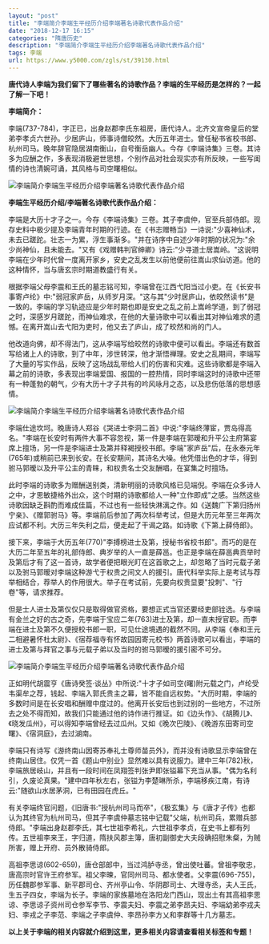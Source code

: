 ```yaml
---
layout: "post"
title: "李端简介李端生平经历介绍李端著名诗歌代表作品介绍"
date: "2018-12-17 16:15"
categories: "隋唐历史"
description: "李端简介李端生平经历介绍李端著名诗歌代表作品介绍"
tags: 李端
url: https://www.y5000.com/zgls/st/39130.html
---
```






**唐代诗人李端为我们留下了哪些著名的诗歌作品？李端的生平经历是怎样的？一起了解一下吧！**

 **李端简介：**

李端(737-784)，字正已，出身赵郡李氏东祖房，唐代诗人。北齐文宣帝皇后的堂弟李孝贞六世孙。少居庐山，师事诗僧皎然。大历五年进士。曾任秘书省校书郎、杭州司马。晚年辞官隐居湖南衡山，自号衡岳幽人。今存《李端诗集》三卷。其诗多为应酬之作，多表现消极避世思想，个别作品对社会现实亦有所反映，一些写闺情的诗也清婉可诵，其风格与司空曙相似。

![李端简介李端生平经历介绍李端著名诗歌代表作品介绍](https://img.y5000.com/uploads/allimg/181221/7bfd96b3677d4695552d5b7587604074.jpg)

 **李端生平经历介绍/李端著名诗歌代表作品介绍：**

李端是大历十才子之一。今存《李端诗集》三卷。其子李虞仲，官至兵部侍郎。现存史料中极少提及李端青年时期的行迹。在《书志赠畅当》一诗说:"少喜神仙术，未去已蹉跎。壮志一为累，浮生事渐多。"并在诗序中自述少年时期的状况为:"余少尚神仙，且未能去。"又有《戏赠韩判官绅卿》诗云:"少寻道士居嵩岭。"这说明李端在少年时代曾一度离开家乡，安史之乱发生以前他便前往嵩山求仙访道。他的这种情怀，当与唐玄宗时期道教盛行有关。

根据李端父母李震和王氏的墓志铭可知，李端曾在江西弋阳当过小吏。在《长安书事寄卢纶》中:"弱冠家庐岳，从师岁月深。"这与其"少时居庐山，依皎然读书"是一致的。李端的学习轨迹应是少年时期也即是安史之乱之前上嵩岭学道，到了弱冠之时，深感岁月蹉跎，而神仙难求，在他的大量诗歌中可以看出其对神仙难求的遗憾。在离开嵩山去弋阳为吏时，他又去了庐山，成了皎然和尚的门人。

他改道向佛，却不得法门，这从李端写给皎然的诗歌中便可以看出。李端还有数首写给诸上人的诗歌，到了中年，涉世转深，他才渐悟禅理。安史之乱期间，李端写了大量的写实作品，反映了这场战乱带给人们的伤害和灾难。这些诗歌都是李端入幕之前的诗歌，多表现出李端爱国、报国的一腔热情，同时李端这时的诗歌中还带有一种蓬勃的朝气，少有大历十才子共有的吟风咏月之态，以及悲伤低落的思想感情。

![李端简介李端生平经历介绍李端著名诗歌代表作品介绍](https://img.y5000.com/uploads/allimg/181221/6129f53ddbd799031afe688a37e61249.jpg)

李端仕途坎坷。晚唐诗人郑谷《哭进士李洞二首》中说:"李端终薄宦，贾岛得高名。"李端在长安时有两件大事不容忽视，第一件是李端在郭暧和升平公主府第宴席上擅场，另一件是李端进士及第并释褐授校书郎。李端"家庐岳"后，在永泰元年(765年)或稍前已来到长安。在长安期间，其诗名大噪。他凭借出色的才华，得到驸马郭暧以及升平公主的青睐，和权贵名士交友酬唱，在宴集之时擅场。

此时李端的诗歌多为赠酬送别类，清新明丽的诗歌风格已见端倪。李端在众多诗人之中，才思敏捷格外出众，这个时期的诗歌都给人一种"立作即成"之感。当然这些诗歌因缺乏斟酌而难成佳篇，不过也有一些轻快淋漓之作。如《送魏广下第归扬州宁亲》、《赠郭驸马》等。李端前后参加了两次科举考试，但是大历元年至三年两次应试都不利。大历三年失利之后，便走起了干谒之路。如诗歌《下第上薛侍郎》。

接下来，李端于大历五年(770)"李搏榜进士及第，授秘书省校书郎"。而巧的是在大历二年至五年的礼部侍郎、典岁举的人一直是薛邕。也正是李端在薛邕典贡举时及第后才有了这一首诗，故学者便把眼光盯在这首歌之上，却忽略了当时元载子弟以及驸马郭暧对李端这种游弋于权贵之间文人的援引。唐代科举实际上是考试与荐举相结合，荐举人的作用很大。举子在考试前，先要向权贵显要"投刺"、"行卷"等，请求推荐。

但是士人进士及第仅仅只是取得做官资格，要想正式当官还要经吏部铨选。与李端有金兰之好的古之奇，先李端于宝应二年(763)进士及第，却一直未授官职。而李端在进士及第不久便授校书郎一职，可见仕途境遇的截然不同。从李端《奉和王元二相避暑怀杜太尉》、《宿荐福寺有怀故园因寄元校书》两首诗歌可以看出，李端的进士及第与拜官之事与元载子弟以及当时的驸马郭暧的援引密不可分。

![李端简介李端生平经历介绍李端著名诗歌代表作品介绍](https://img.y5000.com/uploads/allimg/181221/f501d061ceecffa89c48d8b1e3cabdfc.jpg)

正如明代胡震亨《唐诗癸签·谈丛》中所说:"十才子如司空(曙)附元载之门，卢纶受韦渠牟之荐，钱起、李端入郭氏贵主之幕，皆不能自远权势。"大历时期，李端的多数时间是在长安唱和酬赠中度过的。他离开长安后也到过别的一些地方，不过所去之处不得而知，故我们只能通过他的诗作进行推证。如《边头作》、《胡腾儿》、《晓发瓜州》，可以得知李端曾经去过瓜州。又如《晚次巴陵》、《晚游东田寄司空曙》、《宿洞庭》，去过湖南。

李端只有诗写《游终南山因寄苏奉礼士尊师苗员外》，而并没有诗歌显示李端曾在终南山居住。仅凭一首《题山中别业》显然难以具有说服力。建中三年(782)秋，李端旅居岐山，并且有一段时间在凤翔签判张尹即张镒幕下充当从事。"偶为名利引，久废论真果。"建中四年秋左右，张镒为李楚琳所杀，李端移疾江南，有诗云:"随欲山水居茅洞，已有田园在虎丘。"

有关李端终官问题，《旧唐书:"授杭州司马而卒"，《极玄集》与《唐才子传》也都认为其终官为杭州司马，但其子李虞仲墓志铭中记载"父端，杭州司兵，累赠兵部侍郎。"李端出身赵郡李氏，其七世祖李希礼，六世祖李孝贞，在史书上都有列传。五世祖李来王，字归道，隋扶风郡主簿，唐初副御史大夫段确招慰朱粲，为贼所害，赠上开府、员外散骑侍郎。

高祖李思谅(602-659)，唐仓部郎中，当过鸿胪寺丞，曾出使吐蕃。曾祖李敬忠，唐高宗时官许王府参军。祖父李暕，官同州司马、都水使者。父李震(696-755)，历任魏郡参军事、新平郡司仓、齐州亭山令、华阴郡司士、大理寺丞，夫人王氏，生五子四女，李端为长子。李端的家族墓地在洛阳龙门西山，现出土有其高祖李思谅、李思谅子资州司仓参军李节、李震夫妇、李震之弟李昂夫妇、李端幼弟李戎夫妇、李戎之子李范、李端之子李虞仲、李昂孙李方乂和李群等十几方墓志。

 **以上关于李端的相关内容就介绍到这里，更多相关内容请查看相关标签和专题！**
